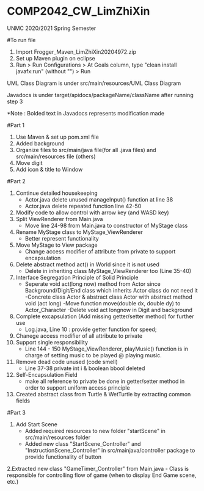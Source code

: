 # COMP2042_CW_LimZhiXin
UNMC 2020/2021 Spring Semester 

#To run file
1. Import Frogger_Maven_LimZhiXin20204972.zip
2. Set up Maven plugin on eclipse
3. Run > Run Configurations > At Goals column, type "clean install javafx:run" (without "") > Run

UML Class Diagram is under src/main/resources/UML Class Diagram

Javadocs is under target/apidocs/packageName/className after running step 3

*Note : Bolded text in Javadocs represents modification made 

#Part 1
1. Use Maven & set up pom.xml file
2. Added background
3. Organize files to src/main/java file(for  all .java files) and src/main/resources file (others)
3. Move digit
4. Add icon & title to Window

#Part 2
1. Continue detailed housekeeping
	- Actor.java delete unused manageInput() function at line 38
	- Actor.java delete repeated function line 42-50
2.	Modify code to allow control with arrow key (and WASD key)
3. Split ViewRenderer from Main.java
	- Move line 24-98 from Main.java to constructor of MyStage class
4. Rename MyStage class to MyStage_ViewRenderer 
	- Better represent functionality
5. Move MyStage to View package
	- Change access modifier of attribute from private to support encapsulation
6. Delete abstract method act() in World since it is not used
	- Delete in inheriting class MyStage_ViewRenderer too (Line 35-40)
7. Interface Segregation Principle of Solid Principle
	- Seperate void act(long now) method from Actor since Background/Digit/End class which inherits Actor class do not need it
	-Concrete class Actor & abstract class Actor with abstract method void (act long)
	-Move function move(double dx, double dy) to Actor_Character
	-Delete void act longnow in Digit and background
8. Complete excapsulation (Add missing getter/setter method) for further use 
	- Log.java, Line 10 : provide getter function for speed;
9. Chanege access modifier of all attribute to private
10. Support single responsibility 
	- Line 144 - 150 MyStage_ViewRenderer, playMusic() function is in charge of setting music to be played @ playing music. 
11. Remove dead code unused (code smell)
	- Line 37-38 private int i & boolean bbool deleted
12. Self-Encapsulation Field
	- make all reference to private be done in getter/setter method in order to support uniform access principle
13. Created abstract class from Turtle & WetTurtle by extracting common fields

#Part 3 
1. Add Start Scene
	- Added required resources to new folder "startScene" in src/main/resources folder
	- Added new class "StartScene_Controller" and "InstructionScene_Controller" in src/mainjava/controller package to provide functionality of button

2.Extracted new class "GameTimer_Controller" from Main.java
	- Class is responsible for controlling flow of game (when to display End Game scene, etc.)

